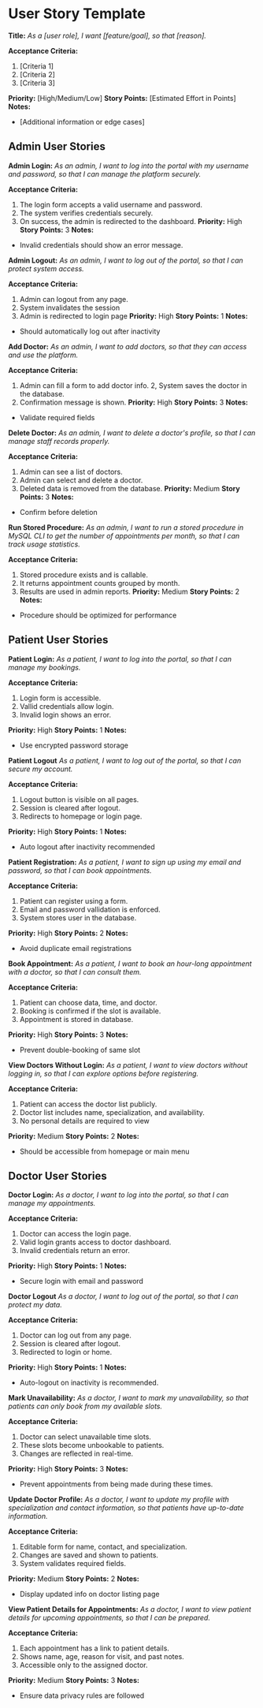 # User Story Template

**Title:**
_As a [user role], I want [feature/goal], so that [reason]._

**Acceptance Criteria:**
1. [Criteria 1]
2. [Criteria 2]
3. [Criteria 3]

**Priority:** [High/Medium/Low]
**Story Points:** [Estimated Effort in Points]
**Notes:**
- [Additional information or edge cases]

## Admin User Stories

**Admin Login:**
_As an admin, I want to log into the portal with my username and password, so that I can manage the platform securely._

**Acceptance Criteria:**

1. The login form accepts a valid username and password.
2. The system verifies credentials securely.
3. On success, the admin is redirected to the dashboard.
**Priority:** High
**Story Points:** 3
**Notes:**
- Invalid credentials should show an error message.

**Admin Logout:**
_As an admin, I want to log out of the portal, so that I can protect system access._

**Acceptance Criteria:**

1. Admin can logout from any page.
2. System invalidates the session
3. Admin is redirected to login page
**Priority:** High
**Story Points:** 1
**Notes:**
- Should automatically log out after inactivity

**Add Doctor:**
_As an admin, I want to add doctors, so that they can access and use the platform._

**Acceptance Criteria:**

1. Admin can fill a form to add doctor info.
2, System saves the doctor in the database.
3. Confirmation message is shown.
**Priority:** High
**Story Points:** 3
**Notes:**
- Validate required fields

**Delete Doctor:**
_As an admin, I want to delete a doctor's profile, so that I can manage staff records properly._

**Acceptance Criteria:**

1. Admin can see a list of doctors.
2. Admin can select and delete a doctor.
3. Deleted data is removed from the database.
**Priority:** Medium
**Story Points:** 3
**Notes:**
- Confirm before deletion

**Run Stored Procedure:**
_As an admin, I want to run a stored procedure in MySQL CLI to get the number of appointments per month, so that I can track usage statistics._

**Acceptance Criteria:**
1. Stored procedure exists and is callable.
2. It returns appointment counts grouped by month.
3. Results are used in admin reports.
**Priority:** Medium
**Story Points:** 2
**Notes:**
- Procedure should be optimized for performance

## Patient User Stories

**Patient Login:**
_As a patient, I want to log into the portal, so that I can manage my bookings._

**Acceptance Criteria:**
1. Login form is accessible.
2. Vallid credentials allow login.
3. Invalid login shows an error.

**Priority:** High
**Story Points:** 1
**Notes:**
- Use encrypted password storage

**Patient Logout**
_As a patient, I want to log out of the portal, so that I can secure my account._

**Acceptance Criteria:**
1. Logout button is visible on all pages.
2. Session is cleared after logout.
3. Redirects to homepage or login page.

**Priority:** High
**Story Points:** 1
**Notes:**
- Auto logout after inactivity recommended

**Patient Registration:**
_As a patient, I want to sign up using my email and password, so that I can book appointments._

**Acceptance Criteria:**
1. Patient can register using a form.
2. Email and password vallidation is enforced.
3. System stores user in the database.

**Priority:** High
**Story Points:** 2
**Notes:**
- Avoid duplicate email registrations

**Book Appointment:**
_As a patient, I want to book an hour-long appointment with a doctor, so that I can consult them._

**Acceptance Criteria:**
1. Patient can choose data, time, and doctor.
2. Booking is confirmed if the slot is available.
3. Appointment is stored in database.

**Priority:** High
**Story Points:** 3
**Notes:**
- Prevent double-booking of same slot

**View Doctors Without Login:**
_As a patient, I want to view doctors without logging in, so that I can explore options before registering._

**Acceptance Criteria:**
1. Patient can access the doctor list publicly.
2. Doctor list includes name, specialization, and availability.
3. No personal details are required to view

**Priority:** Medium
**Story Points:** 2
**Notes:**
- Should be accessible from homepage or main menu

## Doctor User Stories

**Doctor Login:**
_As a doctor, I want to log into the portal, so that I can manage my appointments._

**Acceptance Criteria:**
1. Doctor can access the login page.
2. Valid login grants access to doctor dashboard.
3. Invalid credentials return an error.

**Priority:** High
**Story Points:** 1
**Notes:**
- Secure login with email and password

**Doctor Logout**
_As a doctor, I want to log out of the portal, so that I can protect my data._

**Acceptance Criteria:**
1. Doctor can log out from any page.
2. Session is cleared after logout.
3. Redirected to login or home.

**Priority:** High
**Story Points:** 1
**Notes:**
- Auto-logout on inactivity is recommended.

**Mark Unavailability:**
_As a doctor, I want to mark my unavailability, so that patients can only book from my available slots._

**Acceptance Criteria:**
1. Doctor can select unavailable time slots.
2. These slots become unbookable to patients.
3. Changes are reflected in real-time.

**Priority:** High
**Story Points:** 3
**Notes:**
- Prevent appointments from being made during these times.

**Update Doctor Profile:**
_As a doctor, I want to update my profile with specialization and contact information, so that patients have up-to-date information._

**Acceptance Criteria:**
1. Editable form for name, contact, and specialization.
2. Changes are saved and shown to patients.
3. System validates required fields.

**Priority:** Medium
**Story Points:** 2
**Notes:**
- Display updated info on doctor listing page

**View Patient Details for Appointments:**
_As a doctor, I want to view patient details for upcoming appointments, so that I can be prepared._

**Acceptance Criteria:**
1. Each appointment has a link to patient details.
2. Shows name, age, reason for visit, and past notes.
3. Accessible only to the assigned doctor.

**Priority:** Medium
**Story Points:** 3
**Notes:**
- Ensure data privacy rules are followed

